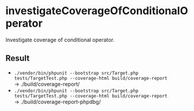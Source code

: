 # investigateCoverageOfConditionalOperator
Investigate coverage of conditional operator.

## Result
* ```./vendor/bin/phpunit --bootstrap src/Target.php tests/TargetTest.php --coverage-html build/coverage-report```  
→ ./build/coverage-report/
* ```./vendor/bin/phpunit --bootstrap src/Target.php tests/TargetTest.php --coverage-html build/coverage-report```  
→ ./build/coverage-report-phpdbg/